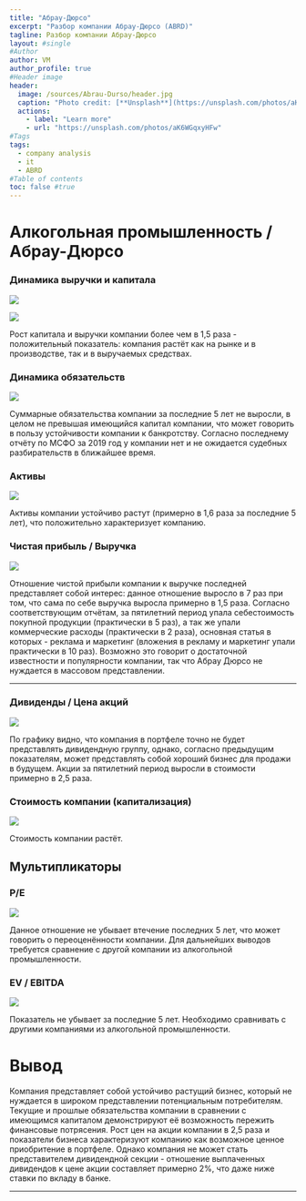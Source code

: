 ```yaml
---
title: "Абрау-Дюрсо"
excerpt: "Разбор компании Абрау-Дюрсо (ABRD)"
tagline: Разбор компании Абрау-Дюрсо
layout: #single
#Author
author: VM
author_profile: true
#Header image
header:
  image: /sources/Abrau-Durso/header.jpg
  caption: "Photo credit: [**Unsplash**](https://unsplash.com/photos/aK6WGqxyHFw)"
  actions:
    - label: "Learn more"
    - url: "https://unsplash.com/photos/aK6WGqxyHFw"
#Tags
tags:
  - company analysis
  - it
  - ABRD
#Table of contents
toc: false #true
---
```



# Алкогольная промышленность / Абрау-Дюрсо

### Динамика выручки и капитала
![](../sources/Abrau-Durso/Abrau_Durso_proceeds.png)

![](../sources/Abrau-Durso/Abrau_Durso_capital.png)

Рост капитала и выручки компании более чем в 1,5 раза - положительный показатель: компания растёт как на рынке и в производстве, так и в выручаемых средствах.
### Динамика обязательств

![](../sources/Abrau-Durso/Abrau_Durso_liability.png)

Суммарные обязательства компании за последние 5 лет не выросли, в целом не превышая имеющийся капитал компании, что может говорить в пользу устойчивости компании к банкротству. Согласно последнему отчёту по МСФО за 2019 год у компании нет и не ожидается судебных разбирательств в ближайшее время. 
### Активы

![](../sources/Abrau-Durso/Abrau_Durso_assets.png)

Активы компании устойчиво растут (примерно в 1,6 раза за последние 5 лет), что положительно характеризует компанию.

###  Чистая прибыль / Выручка

![](../sources/Abrau-Durso/Abrau_Durso_net_profit_to_proceeds.png)

Отношение чистой прибыли компании к выручке последней представляет собой интерес: данное отношение выросло в 7 раз при том, что сама по себе выручка выросла примерно в 1,5 раза. Согласно соответствующим отчётам, за пятилетний период упала себестоимость покупной продукции (практически в 5 раз), а так же упали коммерческие расходы (практически в 2 раза), основная статья в которых - реклама и маркетинг (вложения в рекламу и маркетинг упали практически в 10 раз). Возможно это говорит о достаточной известности и популярности компании, так что Абрау Дюрсо не нуждается в массовом представлении. 
________

### Дивиденды / Цена акций
![](../sources/Abrau-Durso/Abrau_Durso_dividends_to_share_rate.png)

По графику видно, что компания в портфеле точно не будет представлять дивидендную группу, однако, согласно предыдущим показателям, может представлять собой хороший бизнес для продажи в будущем. Акции за пятилетний период выросли в стоимости примерно в 2,5 раза. 

### Стоимость компании (капитализация)

![](../sources/Abrau-Durso/Abrau_Durso_capitalization.png)

Стоимость компании растёт.

## Мультипликаторы

### P/E
![](../sources/Abrau-Durso/Abrau_Durso_P_to_E.png)

Данное отношение не убывает втечение последних 5 лет, что может говорить о переоценённости компании. Для дальнейших выводов требуется сравнение с другой компании из алкогольной промышленности.

### EV / EBITDA
![](../sources/Abrau-Durso/Abrau_Durso_EV_to_EBITDA.png)

Показатель не убывает за последние 5 лет. Необходимо сравнивать с другими компаниями из алкогольной промышленности.

# Вывод

Компания представляет собой устойчиво растущий бизнес, который не нуждается в широком представлении потенциальным потребителям. Текущие и прошлые обязательства компании в сравнении с имеющимся капиталом демонстрируют её возможность пережить финансовые потрясения. Рост цен на акции компании в 2,5 раза и показатели бизнеса характеризуют компанию как возможное ценное приобритение в портфеле. Однако компания не может стать представителем дивидендной секции - отношение выплаченных дивидендов к цене акции составляет примерно 2%, что даже ниже ставки по вкладу в банке.
______

